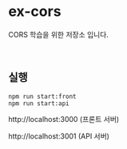 # ex-cors

CORS 학습을 위한 저장소 입니다.

<br>

## 실행
```
npm run start:front
npm run start:api
```

http://localhost:3000 (프론트 서버)

http://localhost:3001 (API 서버)

